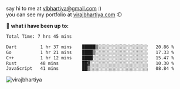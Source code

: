 say hi to me at [vlbhartiya@gmail.com](mailto:vlbhartiya@gmail.com) :)<br/>
you can see my portfolio at [virajbhartiya.com](https://virajbhartiya.com) :D<br/>


🚀 **what i have been up to:**

<!--START_SECTION:waka-->

```txt
Total Time: 7 hrs 45 mins

Dart         1 hr 37 mins    █████▒░░░░░░░░░░░░░░░░░░░   20.86 %
Go           1 hr 21 mins    ████▒░░░░░░░░░░░░░░░░░░░░   17.33 %
C++          1 hr 12 mins    ████░░░░░░░░░░░░░░░░░░░░░   15.47 %
Rust         48 mins         ██▓░░░░░░░░░░░░░░░░░░░░░░   10.30 %
JavaScript   41 mins         ██▒░░░░░░░░░░░░░░░░░░░░░░   08.84 %
```

<!--END_SECTION:waka-->

<p align="left"> <img src="https://komarev.com/ghpvc/?username=virajbhartiya&color=blue" alt="virajbhartiya" /> </p>

